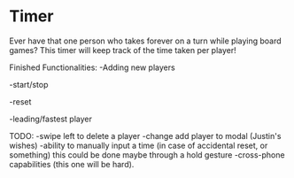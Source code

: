 # Timer
Ever have that one person who takes forever on a turn while playing board games? 
This timer will keep track of the time taken per player!

Finished Functionalities:
-Adding new players

-start/stop

-reset

-leading/fastest player

TODO:
-swipe left to delete a player
-change add player to modal (Justin's wishes)
-ability to manually input a time (in case of accidental reset, or something)
  this could be done maybe through a hold gesture
-cross-phone capabilities (this one will be hard).
